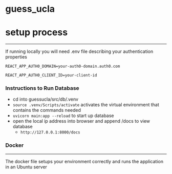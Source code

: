 # guess_ucla

# setup process
____

If running locally you will need .env file describing your authentication properties

`REACT_APP_AUTH0_DOMAIN=your-auth0-domain.auth0.com`

`REACT_APP_AUTH0_CLIENT_ID=your-client-id`


### Instructions to Run Database

* cd into guessucla/src/db/.venv
* `source .venv/Scripts/activate` activates the virtual environment that contains the commands needed
* `uvicorn main:app --reload` to start up database
* open the local ip address into browser and append /docs to view database
    * `http://127.0.0.1:8000/docs`

### Docker

____

The docker file setups your environment correctly and runs the application in an Ubuntu server
